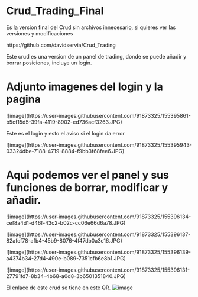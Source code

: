 # Crud_Trading_Final
<p>Es la version final del Crud sin archivos innecesario, si quieres ver las versiones y modificaciones</p>
<p>https://github.com/davidservia/Crud_Trading</p>
<p>Este crud es una version de un panel de trading, donde se puede añadir y borrar posiciones, incluye un login.</p>
<h1>Adjunto imagenes del login y la pagina</h1>
<p>![image](https://user-images.githubusercontent.com/91873325/155395861-b5cf15d5-39fa-4119-8902-ed736acf3263.JPG)</p>
<p> Este es el login y esto el aviso si el login da error</p>
<p>![image](https://user-images.githubusercontent.com/91873325/155395943-03324dbe-7188-4719-8884-f9bb3f68fee6.JPG)</p>
<h1>Aqui podemos ver el panel y sus funciones de borrar, modificar y añadir.</h1>
<p>![image](https://user-images.githubusercontent.com/91873325/155396134-cef8a4d1-d46f-43c2-b02c-cc06e66d6a78.JPG)</p>
<p>![image](https://user-images.githubusercontent.com/91873325/155396137-82afcf78-afb4-45b9-8076-4f47db0a3c16.JPG)</p>
<p>![image](https://user-images.githubusercontent.com/91873325/155396139-a4374b34-27d4-490e-b089-7351cfb6e8b1.JPG)</p>
<p>![image](https://user-images.githubusercontent.com/91873325/155396131-27791fd7-8b34-4b68-a0d8-3b6501351840.JPG)</p>

El enlace de este crud se tiene en este QR.
![image](https://user-images.githubusercontent.com/91873325/155396378-fbbe2377-7440-4ef2-9d56-aaec6b6a9c65.png)

